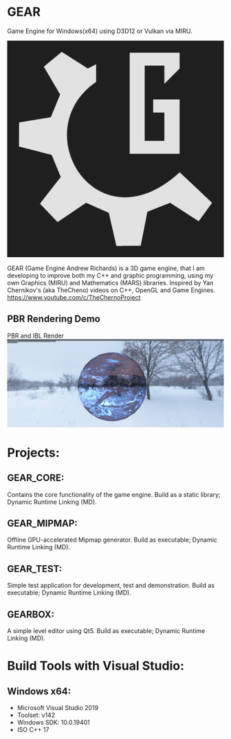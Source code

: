 # GEAR
Game Engine for Windows(x64) using D3D12 or Vulkan via MIRU.

![GEAR_LOGO](/Branding/GEAR_logo_dark.png)

GEAR (Game Engine Andrew Richards) is a 3D game engine, that I am developing to improve both my C++ and graphic programming, using my own Graphics (MIRU) and Mathematics (MARS) libraries. 
Inspired by Yan Chernikov's (aka TheCheno) videos on C++, OpenGL and Game Engines. https://www.youtube.com/c/TheChernoProject

## PBR Rendering Demo
PBR and IBL Render
![pbr_ibl_render](/Branding/Screenshots/pbr_render_textured.jpg)

# Projects:
## GEAR_CORE: 
Contains the core functionality of the game engine. Build as a static library; Dynamic Runtime Linking (MD).

## GEAR_MIPMAP:
Offline GPU-accelerated Mipmap generator. Build as executable; Dynamic Runtime Linking (MD).

## GEAR_TEST: 
Simple test application for development, test and demonstration. Build as executable; Dynamic Runtime Linking (MD).

## GEARBOX: 
A simple level editor using Qt5. Build as executable; Dynamic Runtime Linking (MD).

# Build Tools with Visual Studio:
## Windows x64:
- Microsoft Visual Studio 2019
- Toolset: v142 
- Windows SDK: 10.0.19401
- ISO C++ 17
